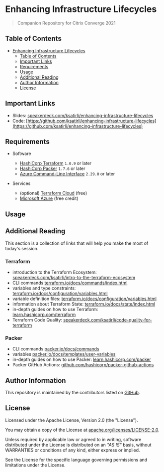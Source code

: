 # Enhancing Infrastructure Lifecycles

> Companion Repository for Citrix Converge 2021

## Table of Contents

- [Enhancing Infrastructure Lifecycles](#enhancing-infrastructure-lifecycles)
  - [Table of Contents](#table-of-contents)
  - [Important Links](#important-links)
  - [Requirements](#requirements)
  - [Usage](#usage)
  - [Additional Reading](#additional-reading)
  - [Author Information](#author-information)
  - [License](#license)

## Important Links

* Slides: [speakerdeck.com/ksatirli/enhancing-infrastructure-lifecycles](https://speakerdeck.com/ksatirli/enhancing-infrastructure-lifecycles)
* Code: [https://github.com/ksatirli/enhancing-infrastructure-lifecycles](https://github.com/ksatirli/enhancing-infrastructure-lifecycles)

## Requirements

* Software
  * [HashiCorp Terraform](https://www.terraform.io/downloads.html) `1.0.9` or later
  * [HashiCorp Packer](https://www.packer.io/downloads) `1.7.6` or later
  * [Azure Command-Line Interface](https://docs.microsoft.com/en-us/cli/azure/) `2.29.0` or later

* Services
  * (optional) [Terraform Cloud](https://app.terraform.io/signup/account) (free)
  * [Microsoft Azure](https://azure.microsoft.com/en-us/free/) (free credit)

## Usage

## Additional Reading

This section is a collection of links that will help you make the most of today's session.

### Terraform

* introduction to the Terraform Ecosystem: [speakerdeck.com/ksatirli/intro-to-the-terraform-ecosystem](https://speakerdeck.com/ksatirli/intro-to-the-terraform-ecosystem)
* CLI commands [terraform.io/docs/commands/index.html](https://www.terraform.io/docs/commands/index.html)
* variables and type constraints: [terraform.io/docs/configuration/variables.html](https://www.terraform.io/docs/configuration/variables.html#type-constraints)
* variable definition files: [terraform.io/docs/configuration/variables.html](https://www.terraform.io/docs/configuration/variables.html#variable-definitions-tfvars-files)
* information about Terraform State: [terraform.io/docs/state/index.html](https://www.terraform.io/docs/state/index.html)
* in-depth guides on how to use Terraform: [learn.hashicorp.com/terraform](https://learn.hashicorp.com/terraform)
* Terraform Code Quality: [speakerdeck.com/ksatirli/code-quality-for-terraform](https://speakerdeck.com/ksatirli/code-quality-for-terraform)

### Packer

* CLI commands [packer.io/docs/commands](https://www.packer.io/docs/commands)
* variables [packer.io/docs/templates/user-variables](https://www.packer.io/docs/templates/user-variables)
* in-depth guides on how to use Packer: [learn.hashicorp.com/packer](https://learn.hashicorp.com/packer)
* Packer GitHub Actions: [github.com/hashicorp/packer-github-actions](https://github.com/hashicorp/packer-github-actions)

## Author Information

This repository is maintained by the contributors listed on [GitHub](https://github.com/ksatirli/citrix-converge-packer-and-terraform/graphs/contributors).

## License

Licensed under the Apache License, Version 2.0 (the "License").

You may obtain a copy of the License at [apache.org/licenses/LICENSE-2.0](http://www.apache.org/licenses/LICENSE-2.0).

Unless required by applicable law or agreed to in writing, software distributed under the License is distributed on an _"AS IS"_ basis, without WARRANTIES or conditions of any kind, either express or implied.

See the License for the specific language governing permissions and limitations under the License.
